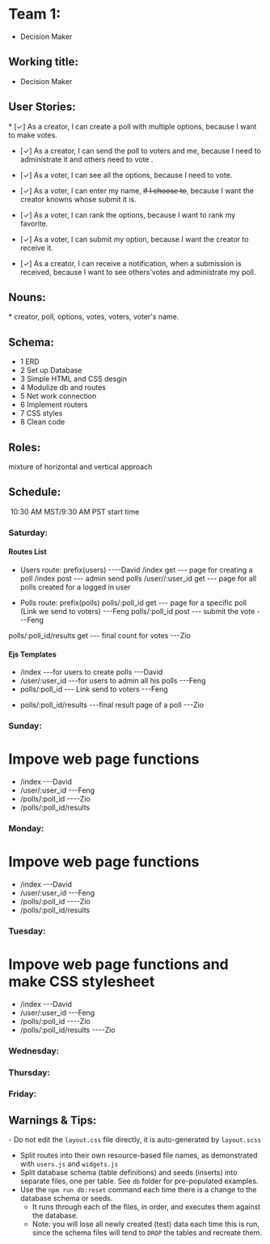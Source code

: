 # Team 1: 

* Decision Maker
​
## Working title: 

* Decision Maker
​
## User Stories:

​* [✓] As a creator, I can create a poll with multiple options, because I want to make votes.

* [✓] As a creator, I can send the poll to voters and me, because I need to administrate it and others need to vote .

* [✓] As a voter, I can see all the options, because I need to vote.

* [✓] As a voter, I can enter my name, <del>if I choose to</del>, because I want the creator knowns whose submit it is.

* [✓] As a voter, I can rank the options, because I want to rank my favorite.

* [✓] As a voter, I  can submit my option, because I want the creator to receive it. 

* [✓] As a creator, I can receive a notification, when a submission is received, because I want to see others'votes and administrate my poll.
​
## Nouns:

​* creator, poll, options, votes, voters, voter's name.
​
## Schema:

* 1 ERD
* 2 Set up Database
* 3 Simple HTML and CSS desgin
* 4 Modulize db and routes 
* 5 Net work connection
* 6 Implement routers
* 7 CSS styles
* 8 Clean code
​
## Roles:

mixture of horizontal and vertical approach
​
## Schedule:
​
10:30 AM MST/9:30 AM PST start time

### Saturday:

#### Routes List
* Users route: prefix(users)  ----David
/index              get  --- page for creating a poll
/index              post --- admin send polls
/user//:user_id           get  --- page for all polls created for a logged in user

* Polls route: prefix(polls)
polls/:poll_id               get  --- page for a specific poll (Link we send to voters)   ---Feng
polls/:poll_id               post --- submit the vote  ---Feng
<!-- polls/:poll_id/guest_name    get ---for user to see one submission ---Zio -->
polls/:poll_id/results        get --- final count for votes ---Zio

#### Ejs Templates
* /index                      ---for users to create polls  ---David
* /user/:user_id              ---for users to admin all his polls ---Feng
* polls/:poll_id              --- Link send to voters ---Feng
<!-- * polls/:poll_id/submission_id   ---for user to see one submission  -->
* polls/:poll_id/results       ---final result page of a poll  ---Zio

### Sunday:

# Impove web page functions
* /index                     ---David
* /user/:user_id             ---Feng
* /polls/:poll_id            ----Zio
* /polls/:poll_id/results

### Monday:

# Impove web page functions
* /index                     ---David
* /user/:user_id             ---Feng
* /polls/:poll_id            ----Zio
* /polls/:poll_id/results

### Tuesday:

# Impove web page functions and make CSS stylesheet
* /index                     ---David
* /user/:user_id             ---Feng
* /polls/:poll_id            ----Zio
* /polls/:poll_id/results    ----Zio

### Wednesday:

### Thursday:

### Friday:


## Warnings & Tips:
​- Do not edit the `layout.css` file directly, it is auto-generated by `layout.scss`
- Split routes into their own resource-based file names, as demonstrated with `users.js` and `widgets.js`
- Split database schema (table definitions) and seeds (inserts) into separate files, one per table. See `db` folder for pre-populated examples. 
- Use the `npm run db:reset` command each time there is a change to the database schema or seeds. 
  - It runs through each of the files, in order, and executes them against the database. 
  - Note: you will lose all newly created (test) data each time this is run, since the schema files will tend to `DROP` the tables and recreate them.
